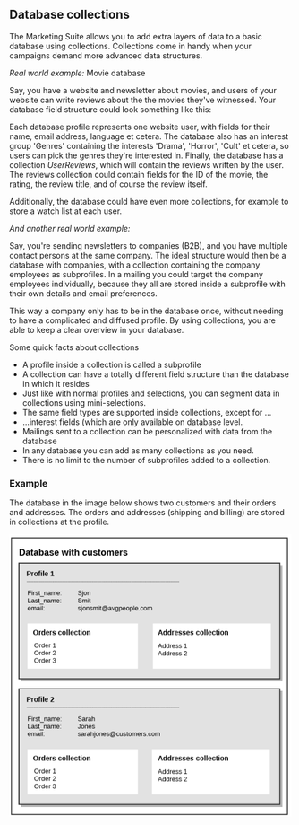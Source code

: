 ## Database collections

The Marketing Suite allows you to add extra layers of data to a basic database using collections. Collections come in handy when your campaigns demand more advanced data structures. 

*Real world example:* Movie database

Say, you have a website and newsletter about movies, and users of your website can write reviews about the the movies they've witnessed. Your database field structure could look something like this: 

Each database profile represents one website user, with fields for their name, email address, language et cetera. 
The database also has an interest group 'Genres' containing the interests 'Drama', 'Horror', 'Cult' et cetera, so users can pick the genres they're interested in. 
Finally, the database has a collection *UserReviews*, which will contain the reviews written by the user. The reviews collection could
contain fields for the ID of the movie, the rating, the review title, and of course the review itself.

Additionally, the database could have even more collections, for example to store a watch list at each user.

*And another real world example:*  

Say, you're sending newsletters to companies (B2B), and you have multiple contact persons at the same company. The ideal 
structure would then be a database with companies, with a collection containing the company employees as subprofiles. 
In a mailing you could target the company employees individually, because they all are stored inside a subprofile with their own details and email preferences. 

This way a company only has to be in the database once, without needing to have a complicated and diffused profile. By using collections, you are able to keep a clear overview in your database.

Some quick facts about collections

* A profile inside a collection is called a subprofile
* A collection can have a totally different field structure than the database in which it resides
* Just like with normal profiles and selections, you can segment data in collections using mini-selections.
* The same field types are supported inside collections, except for ... 
* ...interest fields (which are only available on database level.
* Mailings sent to a collection can be personalized with data from the database 
* In any database you can add as many collections as you need.
* There is no limit to the number of subprofiles added to a collection.

### Example 

The database in the image below shows two customers and their orders and addresses. 
The orders and addresses (shipping and billing) are stored in collections at the profile.  

![Schematic example of a database with collection in the MarketingSuite](../images/ProfileCollection.png)